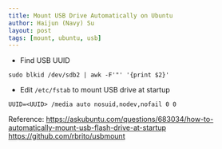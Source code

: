 ```yaml
---
title: Mount USB Drive Automatically on Ubuntu
author: Haijun (Navy) Su
layout: post
tags: [mount, ubuntu, usb]
---
```

* Find USB UUID
```shell
sudo blkid /dev/sdb2 | awk -F'"' '{print $2}'
```

* Edit `/etc/fstab` to mount USB drive at startup
```
UUID=<UUID> /media auto nosuid,nodev,nofail 0 0
```

Reference:
<https://askubuntu.com/questions/683034/how-to-automatically-mount-usb-flash-drive-at-startup>
<https://github.com/rbrito/usbmount>
